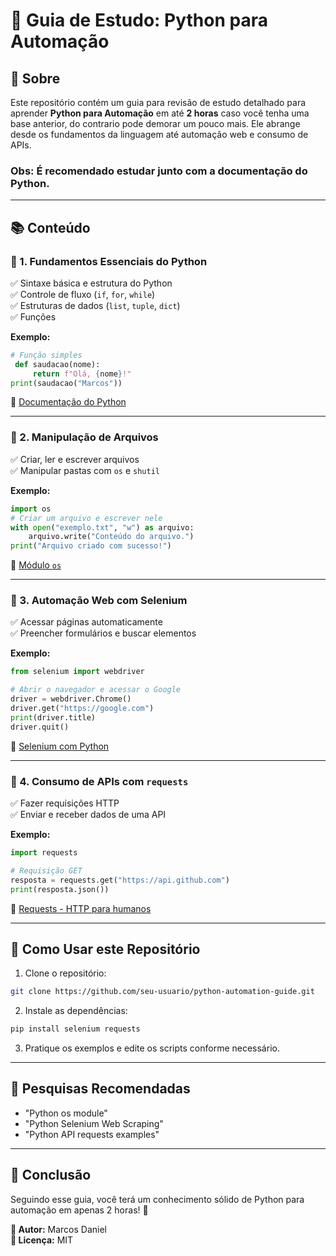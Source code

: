 # 🚀 Guia de Estudo: Python para Automação

## 📌 Sobre
Este repositório contém um guia para revisão de estudo detalhado para aprender **Python para Automação** em até **2 horas** caso você tenha uma base anterior, do contrario pode demorar um pouco mais. Ele abrange desde os fundamentos da linguagem até automação web e consumo de APIs.
### Obs: É recomendado estudar junto com a documentação do Python.
---

## 📚 Conteúdo
### 🔹 1. Fundamentos Essenciais do Python 
✅ Sintaxe básica e estrutura do Python  
✅ Controle de fluxo (`if`, `for`, `while`)  
✅ Estruturas de dados (`list`, `tuple`, `dict`)  
✅ Funções  

**Exemplo:**
```python
# Função simples
 def saudacao(nome):
     return f"Olá, {nome}!"
print(saudacao("Marcos"))
```
📜 [Documentação do Python](https://docs.python.org/pt-br/3/)

---

### 🔹 2. Manipulação de Arquivos 
✅ Criar, ler e escrever arquivos  
✅ Manipular pastas com `os` e `shutil`  

**Exemplo:**
```python
import os
# Criar um arquivo e escrever nele
with open("exemplo.txt", "w") as arquivo:
    arquivo.write("Conteúdo do arquivo.")
print("Arquivo criado com sucesso!")
```
📜 [Módulo `os`](https://docs.python.org/3/library/os.html)

---

### 🔹 3. Automação Web com Selenium 
✅ Acessar páginas automaticamente  
✅ Preencher formulários e buscar elementos  

**Exemplo:**
```python
from selenium import webdriver

# Abrir o navegador e acessar o Google
driver = webdriver.Chrome()
driver.get("https://google.com")
print(driver.title)
driver.quit()
```
📜 [Selenium com Python](https://selenium-python.readthedocs.io/)

---

### 🔹 4. Consumo de APIs com `requests` 
✅ Fazer requisições HTTP  
✅ Enviar e receber dados de uma API  

**Exemplo:**
```python
import requests

# Requisição GET
resposta = requests.get("https://api.github.com")
print(resposta.json())
```
📜 [Requests - HTTP para humanos](https://requests.readthedocs.io/en/latest/)

---

## 📌 Como Usar este Repositório
1. Clone o repositório:
```bash
git clone https://github.com/seu-usuario/python-automation-guide.git
```
2. Instale as dependências:
```bash
pip install selenium requests
```
3. Pratique os exemplos e edite os scripts conforme necessário.

---

## 🔎 Pesquisas Recomendadas
- "Python os module"
- "Python Selenium Web Scraping"
- "Python API requests examples"

---

## 🚀 Conclusão
Seguindo esse guia, você terá um conhecimento sólido de Python para automação em apenas 2 horas! 🎯

**📌 Autor:** Marcos Daniel  
**📌 Licença:** MIT

